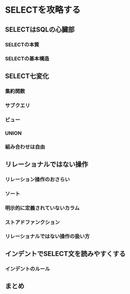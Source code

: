 # SELECTを攻略する
## SELECTはSQLの心臓部
### SELECTの本質
### SELECTの基本構造
## SELECT七変化
### 集約関数
### サブクエリ
### ビュー
### UNION
### 組み合わせは自由
## リレーショナルではない操作
### リレーション操作のおさらい
### ソート
### 明示的に定義されていないカラム
### ストアドファンクション
### リレーショナルではない操作の扱い方
## インデントでSELECT文を読みやすくする
### インデントのルール
## まとめ
